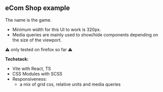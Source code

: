 ## eCom Shop example

The name is the game.

- Minimum width for this UI to work is 320px.
- Media queries are mainly used to show/hide components depending on the size of the viewport.

⚠️ only tested on firefox so far ⚠️

**Techstack:**

- Vite with React, TS
- CSS Modules with SCSS
- Responsiveness:
  - a mix of grid css, relative units and media queries
